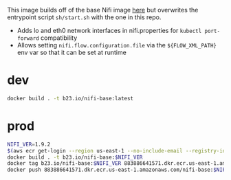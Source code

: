 This image builds off of the base Nifi image [here](https://github.com/apache/nifi/tree/rel/nifi-1.9.2/nifi-docker/dockerhub) but overwrites the entrypoint script `sh/start.sh` with the one in this repo.

- Adds lo and eth0 network interfaces in nifi.properties for `kubectl port-forward` compatibility
- Allows setting `nifi.flow.configuration.file` via the `${FLOW_XML_PATH}` env var so that it can be set at runtime

# dev

```bash
docker build . -t b23.io/nifi-base:latest
```


# prod

```bash
NIFI_VER=1.9.2
$(aws ecr get-login --region us-east-1 --no-include-email --registry-ids 883886641571)
docker build . -t b23.io/nifi-base:$NIFI_VER
docker tag b23.io/nifi-base:$NIFI_VER 883886641571.dkr.ecr.us-east-1.amazonaws.com/nifi-base:$NIFI_VER
docker push 883886641571.dkr.ecr.us-east-1.amazonaws.com/nifi-base:$NIFI_VER
```
